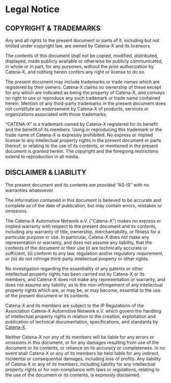 # Legal Notice

## COPYRIGHT & TRADEMARKS

Any and all rights to the present document or parts of it, including but not limited under copyright law, are owned by Catena-X and its licensors.

The contents of this document shall not be copied, modified, distributed, displayed, made publicly available or otherwise be publicly communicated, in whole or in part, for any purposes, without the prior authorization by Catena-X, and nothing herein confers any right or license to do so.

The present document may include trademarks or trade names which are registered by their owners. Catena-X claims no ownership of these except for any which are indicated as being the property of Catena-X, and conveys no right to use or reproduce any such trademark or trade name contained herein. Mention of any third-party trademarks in the present document does not constitute an endorsement by Catena-X of products, services or organizations associated with those trademarks.

“CATENA-X” is a trademark owned by Catena-X registered for its benefit and the benefit of its members. Using or reproducing this trademark or the trade name of Catena-X is expressly prohibited. No express or implied license to any intellectual property rights in the present document or parts thereof, or relating to the use of its contents, or mentioned in the present document is granted herein. The copyright and the foregoing restrictions extend to reproduction in all media.

## DISCLAIMER & LIABILITY

The present document and its contents are provided “AS-IS” with no warranties whatsoever.

The information contained in this document is believed to be accurate and complete as of the date of publication, but may contain errors, mistakes or omissions.

The Catena-X Automotive Network e.V. (“Catena-X”) makes no express or implied warranty with respect to the present document and its contents, including any warranty of title, ownership, merchantability, or fitness for a particular purpose or use. In particular, Catena-X does not make any representation or warranty, and does not assume any liability, that the contents of the document or their use (i) are technically accurate or sufficient, (ii) conform to any law, regulation and/or regulatory requirement, or (iii) do not infringe third-party intellectual property or other rights.

No investigation regarding the essentiality of any patents or other intellectual property rights has been carried out by Catena-X or its members, and Catena-X does not make any representation or warranty, and does not assume any liability, as to the non-infringement of any intellectual property rights which are, or may be, or may become, essential to the use of the present document or its contents.

Catena-X and its members are subject to the IP Regulations of the Association Catena-X Automotive Network e.V. which govern the handling of intellectual property rights in relation to the creation, exploitation and publication of technical documentation, specifications, and standards by [Catena-X](https://catena-x.net/fileadmin/user_upload/Vereinsdokumente/Catena-X_IP_Regelwerk_IP_Regulations.pdf).

Neither Catena-X nor any of its members will be liable for any errors or omissions in this document, or for any damages resulting from use of the document or its contents, or reliance on its accuracy or completeness. In no event shall Catena-X or any of its members be held liable for any indirect, incidental or consequential damages, including loss of profits. Any liability of Catena-X or any of its members, including liability for any intellectual property rights or for non-compliance with laws or regulations, relating to the use of the document or its contents, is expressly disclaimed.
